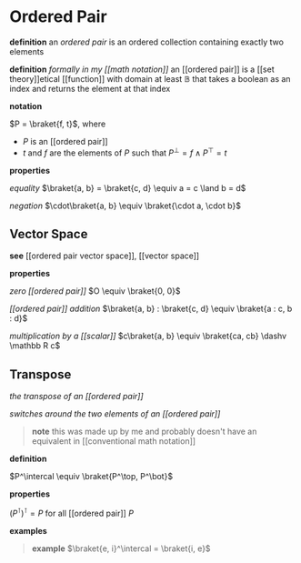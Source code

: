 # Ordered Pair

**definition** an _ordered pair_ is an ordered collection containing exactly two elements

**definition** _formally in my [[math notation]]_ an [[ordered pair]] is a [[set theory]]etical [[function]] with domain at least $\mathbb B$ that takes a boolean as an index and returns the element at that index

**notation**

$P = \braket{f, t}$, where

- $P$ is an [[ordered pair]]
- $t$ and $f$ are the elements of $P$ such that $P^\bot = f \land P^\top = t$

**properties**

_equality_ $\braket{a, b} = \braket{c, d} \equiv a = c \land b = d$

_negation_ $\cdot\braket{a, b} \equiv \braket{\cdot a, \cdot b}$

## Vector Space

**see** [[ordered pair vector space]], [[vector space]]

**properties**

_zero [[ordered pair]]_ $O \equiv \braket{0, 0}$

_[[ordered pair]] addition_ $\braket{a, b} : \braket{c, d} \equiv \braket{a : c, b : d}$

_multiplication by a [[scalar]]_ $c\braket{a, b} \equiv \braket{ca, cb} \dashv \mathbb R c$

## Transpose

_the transpose of an [[ordered pair]]_

_switches around the two elements of an [[ordered pair]]_

> **note** this was made up by me and probably doesn't have an equivalent in [[conventional math notation]]

**definition**

$P^\intercal \equiv \braket{P^\top, P^\bot}$

**properties**

$(P^\intercal)^\intercal = P$ for all [[ordered pair]] $P$

**examples**

> **example** $\braket{e, i}^\intercal = \braket{i, e}$
